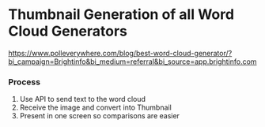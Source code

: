 # Thumbnail Generation of all Word Cloud Generators

https://www.polleverywhere.com/blog/best-word-cloud-generator/?bi_campaign=Brightinfo&bi_medium=referral&bi_source=app.brightinfo.com

### Process

1. Use API to send text to the word cloud
2. Receive the image and convert into Thumbnail
3. Present in one screen so comparisons are easier

